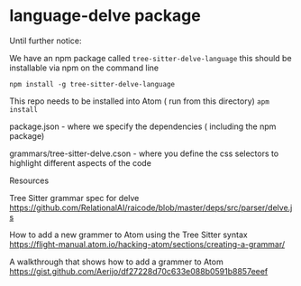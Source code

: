 # language-delve package

Until further notice:

We have an npm package called ```tree-sitter-delve-language```
this should be installable via npm on the command line

```npm install -g tree-sitter-delve-language```


This repo needs to be installed into Atom ( run from this directory)
```apm install```


package.json - where we specify the dependencies ( including the npm package)

grammars/tree-sitter-delve.cson - where you define the css selectors to highlight different aspects of the code


Resources

Tree Sitter grammar spec for delve
https://github.com/RelationalAI/raicode/blob/master/deps/src/parser/delve.js

How to add a new grammer to Atom using the Tree Sitter syntax
https://flight-manual.atom.io/hacking-atom/sections/creating-a-grammar/

A walkthrough that shows how to add a grammer to Atom
https://gist.github.com/Aerijo/df27228d70c633e088b0591b8857eeef